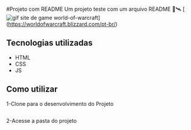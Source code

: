 #Projeto com README
Um projeto teste com um arquivo README 
🚀🛰
[<img src="world-of-warcraft.gif" alt="gif site de game world-of-warcraft">]
(https://worldofwarcraft.blizzard.com/pt-br/)
## Tecnologias utilizadas
- HTML
- CSS
- JS
## Como utilizar
1-Clone para o desenvolvimento do Projeto
```git clone <url>
```
2-Acesse a pasta do projeto
```cd repositorio-com-readme
```